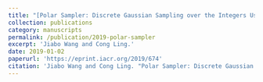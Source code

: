 ```yaml
---
title: "[Polar Sampler: Discrete Gaussian Sampling over the Integers Using Polar Codes](https://eprint.iacr.org/2019/674)"
collection: publications
category: manuscripts
permalink: /publication/2019-polar-sampler
excerpt: 'Jiabo Wang and Cong Ling.'
date: 2019-01-02
paperurl: 'https://eprint.iacr.org/2019/674'
citation: 'Jiabo Wang and Cong Ling. "Polar Sampler: Discrete Gaussian Sampling over the Integers Using Polar Codes."'
---
```

